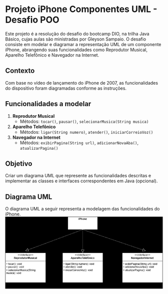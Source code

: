 # Projeto iPhone Componentes UML - Desafio POO
Este projeto é a resolução do desafio do bootcamp DIO, na trilha Java Básico, cujas aulas são ministradas por Gleyson Sampaio. O desafio consiste em modelar e diagramar a representação UML de um componente iPhone, abrangendo suas funcionalidades como Reprodutor Musical, Aparelho Telefônico e Navegador na Internet.

## Contexto
Com base no vídeo de lançamento do iPhone de 2007, as funcionalidades do dispositivo foram diagramadas conforme as instruções. 

## Funcionalidades a modelar
1. **Reprodutor Musical**
   - Métodos: `tocar()`, `pausar()`, `selecionarMusica(String musica)`
2. **Aparelho Telefônico**
   - Métodos: `ligar(String numero)`, `atender()`, `iniciarCorreioVoz()`
3. **Navegador na Internet**
   - Métodos: `exibirPagina(String url)`, `adicionarNovaAba()`, `atualizarPagina()`

## Objetivo
Criar um diagrama UML que represente as funcionalidades descritas e implementar as classes e interfaces correspondentes em Java (opcional).

## Diagrama UML

O diagrama UML a seguir representa a modelagem das funcionalidades do iPhone.
![](images/Diagrama_UML.png)

